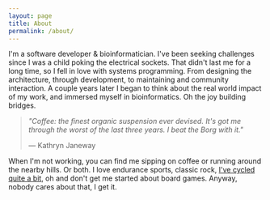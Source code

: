 ```yaml
---
layout: page
title: About
permalink: /about/
---
```


I'm a software developer & bioinformatician. I've been seeking challenges since I was a child poking the electrical sockets. That didn't last me for a long time, so I fell in love with systems programming. From designing the architecture, through development, to maintaining and community interaction. A couple years later I began to think about
the real world impact of my work, and immersed myself in bioinformatics. Oh the joy building bridges.

> *"Coffee: the finest organic suspension ever devised. It's got me through the worst of the last three years.
> I beat the Borg with it."*
>
> &mdash; Kathryn Janeway

When I'm not working, you can find me sipping on coffee or running around the nearby hills. Or both. I love endurance sports, classic rock, [I've cycled quite a bit](http://www.crazyguyonabike.com/directory/?user=zerolycra), oh and don't get me started about board games. Anyway, nobody cares about that, I get it.
